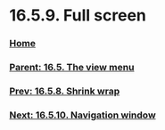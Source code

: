 # 16.5.9. Full screen

### [Home](./00-home.md)
### [Parent: 16.5. The view menu](./16-05-00-the-view-menu.md)
### [Prev: 16.5.8. Shrink wrap](./16-05-08-shrink-wrap.md)
### [Next: 16.5.10. Navigation window](./16-05-10-navigation-window.md)
